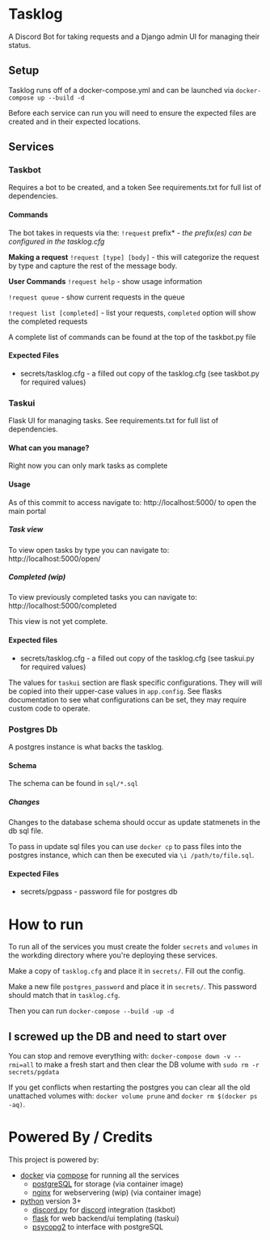 # Tasklog

A Discord Bot for taking requests and a Django admin UI for managing their status.

## Setup

Tasklog runs off of a docker-compose.yml and can be launched via `docker-compose up --build -d`

Before each service can run you will need to ensure the expected files are created and in their expected locations.

## Services

### Taskbot

Requires a bot to be created, and a token 
See requirements.txt for full list of dependencies.

#### Commands

The bot takes in requests via the: `!request` prefix\* - *the prefix(es) can be configured in the tasklog.cfg*

**Making a request**
`!request [type] [body]` - this will categorize the request by type and capture the rest of the message body. 

**User Commands**
`!request help` - show usage information

`!request queue` - show current requests in the queue

`!request list [completed]` - list your requests, `completed` option will show the completed requests

A complete list of commands can be found at the top of the taskbot.py file 

#### Expected Files

- secrets/tasklog.cfg - a filled out copy of the tasklog.cfg (see taskbot.py for required values)

### Taskui

Flask UI for managing tasks.
See requirements.txt for full list of dependencies.

#### What can you manage?

Right now you can only mark tasks as complete

#### Usage

As of this commit to access navigate to: http://localhost:5000/ to open the main portal

##### Task view

To view open tasks by type you can navigate to: http://localhost:5000/open/<tasktype>

##### Completed (wip)

To view previously completed tasks you can navigate to: http://localhost:5000/completed

This view is not yet complete.

#### Expected files

- secrets/tasklog.cfg - a filled out copy of the tasklog.cfg (see taskui.py for required values)

The values for `taskui` section are flask specific configurations. They will will be copied into their upper-case values
in `app.config`. See flasks documentation to see what configurations can be set, they may require custom code to operate.

### Postgres Db

A postgres instance is what backs the tasklog. 

#### Schema

The schema can be found in `sql/*.sql`

##### Changes

Changes to the database schema should occur as update statmenets in the db sql file. 

To pass in update sql files you can use `docker cp` to pass files into the postgres instance,
which can then be executed via `\i /path/to/file.sql`.

#### Expected Files

 - secrets/pgpass - password file for postgres db

# How to run

To run all of the services you must create the folder `secrets` and `volumes` in the workding directory where you're deploying these services.

Make a copy of `tasklog.cfg` and place it in `secrets/`. Fill out the config.

Make a new file `postgres_password` and place it in `secrets/`. This password should match that in `tasklog.cfg`. 

Then you can run `docker-compose --build -up -d`

## I screwed up the DB and need to start over

You can stop and remove everything with: `docker-compose down -v --rmi=all` to make a fresh start and then clear the DB volume with `sudo rm -r secrets/pgdata`

If you get conflicts when restarting the postgres you can clear all the old unattached volumes with: `docker volume prune` and `docker rm $(docker ps -aq)`.

# Powered By / Credits

This project is powered by:

- [docker](https://www.docker.com) via [compose](https://docs.docker.com/compose/) for running all the services
  - [postgreSQL](https://www.postgresql.org) for storage (via container image)
  - [nginx](https://www.nginx.com/) for webservering (wip) (via container image)
- [python](https://www.python.org/) version 3+
  - [discord.py](https://github.com/Rapptz/discord.py) for [discord](https://discord.com) integration (taskbot)
  - [flask](https://flask.palletsprojects.com/en/1.1.x/) for web backend/ui templating (taskui)
  - [psycopg2](https://www.psycopg.org/) to interface with postgreSQL
